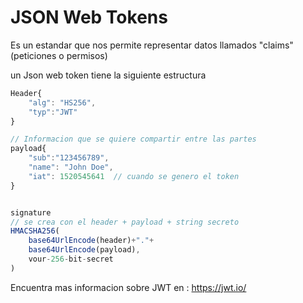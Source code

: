# JSON Web Tokens

Es un estandar que nos permite representar datos llamados "claims"(peticiones o permisos)

un Json web token tiene la siguiente estructura

```javascript
Header{
    "alg": "HS256",
    "typ":"JWT"
}

// Informacion que se quiere compartir entre las partes
payload{
    "sub":"123456789",
    "name": "John Doe",
    "iat": 1520545641  // cuando se genero el token
}


signature
// se crea con el header + payload + string secreto
HMACSHA256(
    base64UrlEncode(header)+"."+
    base64UrlEncode(payload),
    vour-256-bit-secret
)

```

Encuentra mas informacion sobre JWT en : https://jwt.io/